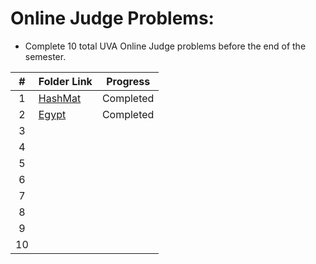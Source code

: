 # Online Judge Problems:

- Complete 10 total UVA Online Judge problems before the end of the semester.

| # | Folder Link                                                                                  | Progress  |
| :-: | -------------------------------------------------------------------------------------------- | --------- |
| 1 | [HashMat](https://github.com/dmreyescoy03/4883-PrgmTech-Reyes-Coy/tree/main/EasyBreezy/HashMat) | Completed |
| 2 | [Egypt](https://github.com/dmreyescoy03/4883-PrgmTech-Reyes-Coy/tree/main/EasyBreezy/Egypt)     | Completed |
| 3 |                                                                                              |           |
| 4 | []()                                                                                         |           |
| 5 | []()                                                                                         |           |
| 6 | []()                                                                                         |           |
| 7 | []()                                                                                         |           |
| 8 |                                                                                              |           |
| 9 |                                                                                              |           |
| 10 |                                                                                              |           |
